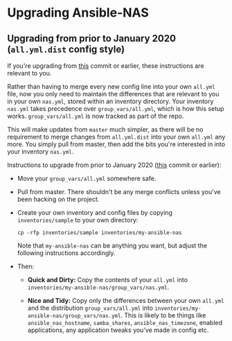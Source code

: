 # Upgrading Ansible-NAS

## Upgrading from prior to January 2020 (`all.yml.dist` config style)

If you're upgrading from
[this](https://github.com/davestephens/ansible-nas/commit/52c7fef3aba08e30331931747c81fb7b3bfd359a)
commit or earlier, these instructions are relevant to you.

Rather than having to merge every new config line into your own `all.yml` file, now you
only need to maintain the differences that are relevant to you in your own `nas.yml`,
stored within an inventory directory. Your inventory `nas.yml` takes precedence over
`group_vars/all.yml`, which is how this setup works. `group_vars/all.yml` is now tracked
as part of the repo.

This will make updates from `master` much simpler, as there will be no requirement to
merge changes from `all.yml.dist` into your own `all.yml` any more. You simply pull from
master, then add the bits you're interested in into your inventory `nas.yml`.

Instructions to upgrade from prior to January 2020
([this](<[this](https://github.com/davestephens/ansible-nas/commit/52c7fef3aba08e30331931747c81fb7b3bfd359a)>)
commit or earlier):

-   Move your `group_vars/all.yml` somewhere safe.

-   Pull from master. There shouldn't be any merge conflicts unless you've been hacking
    on the project.

-   Create your own inventory and config files by copying `inventories/sample` to your
    own directory:

    `cp -rfp inventories/sample inventories/my-ansible-nas`

    Note that `my-ansible-nas` can be anything you want, but adjust the following
    instructions accordingly.

-   Then:

    -   **Quick and Dirty:** Copy the contents of your `all.yml` into
        `inventories/my-ansible-nas/group_vars/nas.yml`.

    -   **Nice and Tidy:** Copy only the differences between your own `all.yml` and the
        distribution `group_vars/all.yml` into
        `inventories/my-ansible-nas/group_vars/nas.yml`. This is likely to be things
        like `ansible_nas_hostname`, `samba_shares`, `ansible_nas_timezone`, enabled
        applications, any application tweaks you've made in config etc.
